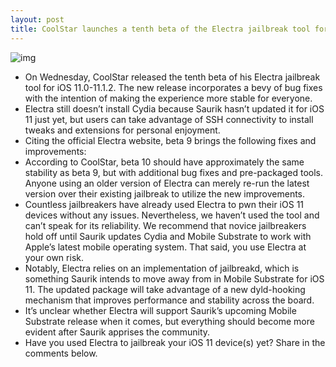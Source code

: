 ```yaml
---
layout: post
title: CoolStar launches a tenth beta of the Electra jailbreak tool for iOS 11.0-11.1.2
---
```

![img](http://media.idownloadblog.com/wp-content/uploads/2018/01/Electra-by-CoolStar-Jailbreak.jpg)
* On Wednesday, CoolStar released the tenth beta of his Electra jailbreak tool for iOS 11.0-11.1.2. The new release incorporates a bevy of bug fixes with the intention of making the experience more stable for everyone.
* Electra still doesn’t install Cydia because Saurik hasn’t updated it for iOS 11 just yet, but users can take advantage of SSH connectivity to install tweaks and extensions for personal enjoyment.
* Citing the official Electra website, beta 9 brings the following fixes and improvements:
* According to CoolStar, beta 10 should have approximately the same stability as beta 9, but with additional bug fixes and pre-packaged tools. Anyone using an older version of Electra can merely re-run the latest version over their existing jailbreak to utilize the new improvements.
* Countless jailbreakers have already used Electra to pwn their iOS 11 devices without any issues. Nevertheless, we haven’t used the tool and can’t speak for its reliability. We recommend that novice jailbreakers hold off until Saurik updates Cydia and Mobile Substrate to work with Apple’s latest mobile operating system. That said, you use Electra at your own risk.
* Notably, Electra relies on an implementation of jailbreakd, which is something Saurik intends to move away from in Mobile Substrate for iOS 11. The updated package will take advantage of a new dyld-hooking mechanism that improves performance and stability across the board.
* It’s unclear whether Electra will support Saurik’s upcoming Mobile Substrate release when it comes, but everything should become more evident after Saurik apprises the community.
* Have you used Electra to jailbreak your iOS 11 device(s) yet? Share in the comments below.


